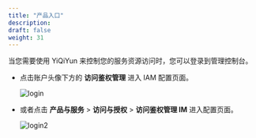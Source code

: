 ```yaml
---
title: "产品入口"
description: 
draft: false
weight: 31
---
```


当您需要使用 YiQiYun 来控制您的服务资源访问时，您可以登录到管理控制台。

- 点击账户头像下方的 **访问鉴权管理** 进入  IAM 配置页面。

  ![login](../../_images/login.png)

- 或者点击 **产品与服务** > **访问与授权** > **访问鉴权管理 IM** 进入配置页面。

  ![login2](../../_images/login2.png)




